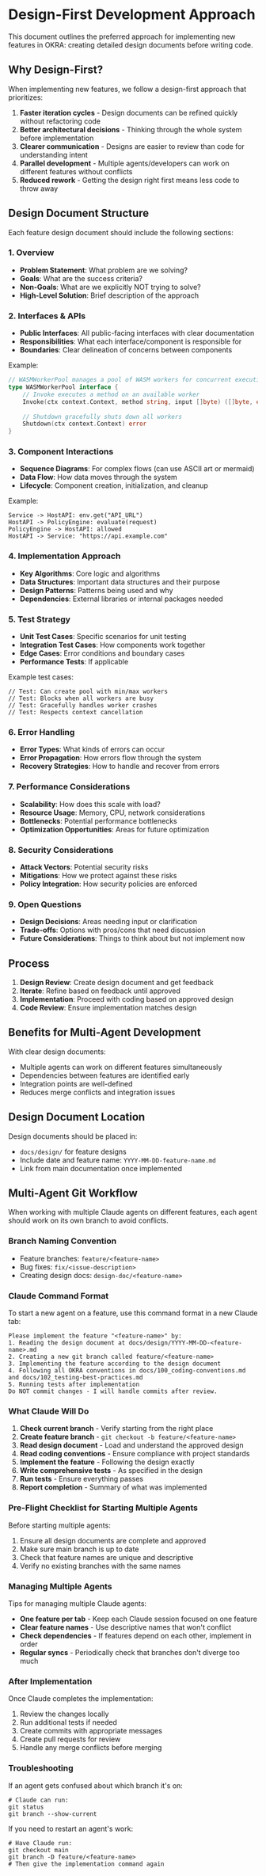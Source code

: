 # Design-First Development Approach

This document outlines the preferred approach for implementing new features in OKRA: creating detailed design documents before writing code.

## Why Design-First?

When implementing new features, we follow a design-first approach that prioritizes:

1. **Faster iteration cycles** - Design documents can be refined quickly without refactoring code
2. **Better architectural decisions** - Thinking through the whole system before implementation
3. **Clearer communication** - Designs are easier to review than code for understanding intent
4. **Parallel development** - Multiple agents/developers can work on different features without conflicts
5. **Reduced rework** - Getting the design right first means less code to throw away

## Design Document Structure

Each feature design document should include the following sections:

### 1. Overview
- **Problem Statement**: What problem are we solving?
- **Goals**: What are the success criteria?
- **Non-Goals**: What are we explicitly NOT trying to solve?
- **High-Level Solution**: Brief description of the approach

### 2. Interfaces & APIs
- **Public Interfaces**: All public-facing interfaces with clear documentation
- **Responsibilities**: What each interface/component is responsible for
- **Boundaries**: Clear delineation of concerns between components

Example:
```go
// WASMWorkerPool manages a pool of WASM workers for concurrent execution
type WASMWorkerPool interface {
    // Invoke executes a method on an available worker
    Invoke(ctx context.Context, method string, input []byte) ([]byte, error)
    
    // Shutdown gracefully shuts down all workers
    Shutdown(ctx context.Context) error
}
```

### 3. Component Interactions
- **Sequence Diagrams**: For complex flows (can use ASCII art or mermaid)
- **Data Flow**: How data moves through the system
- **Lifecycle**: Component creation, initialization, and cleanup

Example:
```
Service -> HostAPI: env.get("API_URL")
HostAPI -> PolicyEngine: evaluate(request)
PolicyEngine -> HostAPI: allowed
HostAPI -> Service: "https://api.example.com"
```

### 4. Implementation Approach
- **Key Algorithms**: Core logic and algorithms
- **Data Structures**: Important data structures and their purpose
- **Design Patterns**: Patterns being used and why
- **Dependencies**: External libraries or internal packages needed

### 5. Test Strategy
- **Unit Test Cases**: Specific scenarios for unit testing
- **Integration Test Cases**: How components work together
- **Edge Cases**: Error conditions and boundary cases
- **Performance Tests**: If applicable

Example test cases:
```
// Test: Can create pool with min/max workers
// Test: Blocks when all workers are busy
// Test: Gracefully handles worker crashes
// Test: Respects context cancellation
```

### 6. Error Handling
- **Error Types**: What kinds of errors can occur
- **Error Propagation**: How errors flow through the system
- **Recovery Strategies**: How to handle and recover from errors

### 7. Performance Considerations
- **Scalability**: How does this scale with load?
- **Resource Usage**: Memory, CPU, network considerations
- **Bottlenecks**: Potential performance bottlenecks
- **Optimization Opportunities**: Areas for future optimization

### 8. Security Considerations
- **Attack Vectors**: Potential security risks
- **Mitigations**: How we protect against these risks
- **Policy Integration**: How security policies are enforced

### 9. Open Questions
- **Design Decisions**: Areas needing input or clarification
- **Trade-offs**: Options with pros/cons that need discussion
- **Future Considerations**: Things to think about but not implement now

## Process

1. **Design Review**: Create design document and get feedback
2. **Iterate**: Refine based on feedback until approved
3. **Implementation**: Proceed with coding based on approved design
4. **Code Review**: Ensure implementation matches design

## Benefits for Multi-Agent Development

With clear design documents:
- Multiple agents can work on different features simultaneously
- Dependencies between features are identified early
- Integration points are well-defined
- Reduces merge conflicts and integration issues

## Design Document Location

Design documents should be placed in:
- `docs/design/` for feature designs
- Include date and feature name: `YYYY-MM-DD-feature-name.md`
- Link from main documentation once implemented

## Multi-Agent Git Workflow

When working with multiple Claude agents on different features, each agent should work on its own branch to avoid conflicts.

### Branch Naming Convention
- Feature branches: `feature/<feature-name>`
- Bug fixes: `fix/<issue-description>`
- Creating design docs: `design-doc/<feature-name>`

### Claude Command Format

To start a new agent on a feature, use this command format in a new Claude tab:

```
Please implement the feature "<feature-name>" by:
1. Reading the design document at docs/design/YYYY-MM-DD-<feature-name>.md
2. Creating a new git branch called feature/<feature-name>
3. Implementing the feature according to the design document
4. Following all OKRA conventions in docs/100_coding-conventions.md and docs/102_testing-best-practices.md
5. Running tests after implementation
Do NOT commit changes - I will handle commits after review.
```


### What Claude Will Do

1. **Check current branch** - Verify starting from the right place
2. **Create feature branch** - `git checkout -b feature/<feature-name>`
3. **Read design document** - Load and understand the approved design
4. **Read coding conventions** - Ensure compliance with project standards
5. **Implement the feature** - Following the design exactly
6. **Write comprehensive tests** - As specified in the design
7. **Run tests** - Ensure everything passes
8. **Report completion** - Summary of what was implemented

### Pre-Flight Checklist for Starting Multiple Agents

Before starting multiple agents:
1. Ensure all design documents are complete and approved
2. Make sure main branch is up to date
3. Check that feature names are unique and descriptive
4. Verify no existing branches with the same names

### Managing Multiple Agents

Tips for managing multiple Claude agents:
- **One feature per tab** - Keep each Claude session focused on one feature
- **Clear feature names** - Use descriptive names that won't conflict
- **Check dependencies** - If features depend on each other, implement in order
- **Regular syncs** - Periodically check that branches don't diverge too much

### After Implementation

Once Claude completes the implementation:
1. Review the changes locally
2. Run additional tests if needed
3. Create commits with appropriate messages
4. Create pull requests for review
5. Handle any merge conflicts before merging

### Troubleshooting

If an agent gets confused about which branch it's on:
```
# Claude can run:
git status
git branch --show-current
```

If you need to restart an agent's work:
```
# Have Claude run:
git checkout main
git branch -D feature/<feature-name>
# Then give the implementation command again
```

